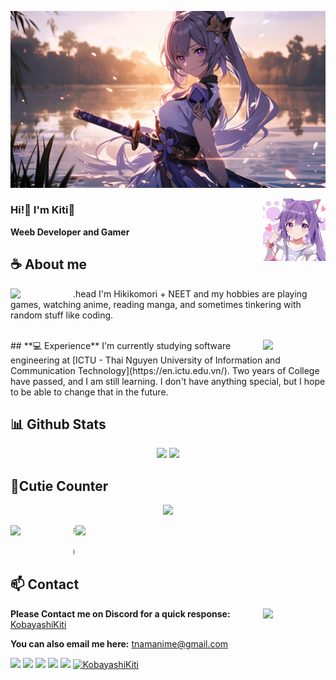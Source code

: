 ![Preview](./IMG/img2.jpg)

<a href="https://www.facebook.com/E00121"><img align="right" width="100" src="/IMG/img1.jpg"></a>


### Hi!👋 I'm Kiti🍊

**Weeb Developer and Gamer** 

## **☕ About me**
.head
<a href="https://github.com/KobayashiKiti"><img align="left" width="100" src="https://stickermaker.s3.eu-west-1.amazonaws.com/storage/uploads/sticker-pack/genshin-impact-keqing/sticker_4.png?405e4422ce30b3b6747d6b0b8ea4baf4"></a>
I'm Hikikomori + NEET and my hobbies are playing games, watching anime, reading manga, and sometimes tinkering with random stuff like coding.
<br><br>
<div></div>
## **💻 Experience**
<a href="https://github.com/KobayashiKiti"><img align="right" width="100" src="https://stickermaker.s3.eu-west-1.amazonaws.com/storage/uploads/sticker-pack/genshin-impact-keqing/sticker_21.png?405e4422ce30b3b6747d6b0b8ea4baf4"></a>
I'm currently studying software engineering at [ICTU - Thai Nguyen University of Information and Communication Technology](https://en.ictu.edu.vn/). Two years of College have passed, and I am still learning. I don't have anything special, but I hope to be able to change that in the future.


## **📊 Github Stats**
<p align="center"><img width="50%" src="https://github-readme-stats.vercel.app/api?username=KobayashiKiti&show_icons=true&count_private=true&theme=react&hide_border=true&bg_color=0D1117"/> <img width="45%" src="https://github-readme-stats.vercel.app/api/top-langs/?username=KobayashiKiti&show_icons=true&count_private=true&theme=react&hide_border=true&bg_color=0D1117&layout=compact"/>
</p>

## **🧋Cutie Counter**
<p align="center">
	<img src="https://images8.alphacoders.com/129/1298043.jpg"> <br/>
</p>
<a href="https://discord.com/users/738748102311280681"><img align="right" width=400 src="https://moe-counter.glitch.me/get/@kobayashikiti?theme=gelbooru"></a>
<a href="https://github.com/KobayashiKiti"><img align="left" width="100" src="https://stickermaker.s3.eu-west-1.amazonaws.com/storage/uploads/sticker-pack/genshin-impact-keqing/sticker_28.png?405e4422ce30b3b6747d6b0b8ea4baf4"></a>

```yaml
People who visit my profile :3.

Hehe~ another cutie has been caught.
```

## **📫 Contact**
<a href="https://github.com/KobayashiKiti"><img align="right" width="100" src="https://stickermaker.s3.eu-west-1.amazonaws.com/storage/uploads/sticker-pack/genshin-impact-keqing/sticker_7.png?405e4422ce30b3b6747d6b0b8ea4baf4" /></a>
**Please Contact me on Discord for a quick response:** [KobayashiKiti](https://discord.com/users/KobayashiKiti)

**You can also email me here:** tnamanime@gmail.com


[![](https://img.shields.io/github/followers/MiyagawaMizu?label=Followers&style=social)](https://github.com/KobayashiKiti)
[![](https://img.shields.io/badge/Discord-7289DA?logo=discord&logoColor=white)](https://discord.gg/WEWck5jP)
[![](https://img.shields.io/badge/Facebook-1877F2?logo=facebook&logoColor=white)](https://www.facebook.com/E00121)
[![](https://img.shields.io/badge/Telegram-2ca5e0?logo=telegram&logoColor=white)](https://t.me/miyagawamizu)
[![](https://img.shields.io/badge/Steam-1a6a98?logo=steam&logoColor=white)](https://steamcommunity.com/id/KobayashiKiti)
[![KobayashiKiti](https://images8.alphacoders.com/111/1115544.png)](https://kiti.pages.dev/)